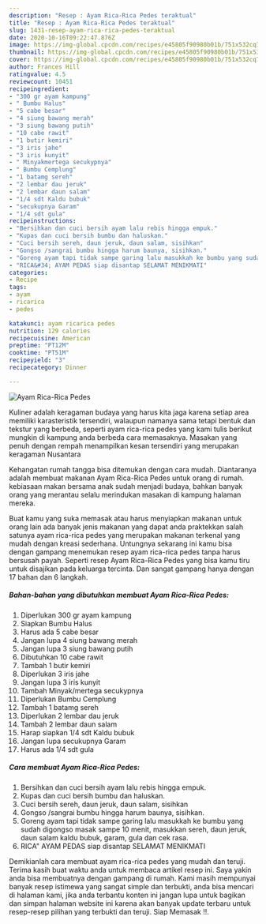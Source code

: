 ```yaml
---
description: "Resep : Ayam Rica-Rica Pedes teraktual"
title: "Resep : Ayam Rica-Rica Pedes teraktual"
slug: 1431-resep-ayam-rica-rica-pedes-teraktual
date: 2020-10-16T09:22:47.876Z
image: https://img-global.cpcdn.com/recipes/e45805f90980b01b/751x532cq70/ayam-rica-rica-pedes-foto-resep-utama.jpg
thumbnail: https://img-global.cpcdn.com/recipes/e45805f90980b01b/751x532cq70/ayam-rica-rica-pedes-foto-resep-utama.jpg
cover: https://img-global.cpcdn.com/recipes/e45805f90980b01b/751x532cq70/ayam-rica-rica-pedes-foto-resep-utama.jpg
author: Frances Hill
ratingvalue: 4.5
reviewcount: 10451
recipeingredient:
- "300 gr ayam kampung"
- " Bumbu Halus"
- "5 cabe besar"
- "4 siung bawang merah"
- "3 siung bawang putih"
- "10 cabe rawit"
- "1 butir kemiri"
- "3 iris jahe"
- "3 iris kunyit"
- " Minyakmertega secukypnya"
- " Bumbu Cemplung"
- "1 batamg sereh"
- "2 lembar dau jeruk"
- "2 lembar daun salam"
- "1/4 sdt Kaldu bubuk"
- "secukupnya Garam"
- "1/4 sdt gula"
recipeinstructions:
- "Bersihkan dan cuci bersih ayam lalu rebis hingga empuk."
- "Kupas dan cuci bersih bumbu dan haluskan."
- "Cuci bersih sereh, daun jeruk, daun salam, sisihkan"
- "Gongso /sangrai bumbu hingga harum baunya, sisihkan."
- "Goreng ayam tapi tidak sampe garing lalu masukkah ke bumbu yang sudah digongso masak sampe 10 menit, masukkan sereh, daun jeruk, daun salam kaldu bubuk, garam, gula dan cek rasa."
- "RICA&#34; AYAM PEDAS siap disantap SELAMAT MENIKMATI"
categories:
- Recipe
tags:
- ayam
- ricarica
- pedes

katakunci: ayam ricarica pedes 
nutrition: 129 calories
recipecuisine: American
preptime: "PT12M"
cooktime: "PT51M"
recipeyield: "3"
recipecategory: Dinner

---
```



![Ayam Rica-Rica Pedes](https://img-global.cpcdn.com/recipes/e45805f90980b01b/751x532cq70/ayam-rica-rica-pedes-foto-resep-utama.jpg)

Kuliner adalah keragaman budaya yang harus kita jaga karena setiap area memiliki karasteristik tersendiri, walaupun namanya sama tetapi bentuk dan tekstur yang berbeda, seperti ayam rica-rica pedes yang kami tulis berikut mungkin di kampung anda berbeda cara memasaknya. Masakan yang penuh dengan rempah menampilkan kesan tersendiri yang merupakan keragaman Nusantara



Kehangatan rumah tangga bisa ditemukan dengan cara mudah. Diantaranya adalah membuat makanan Ayam Rica-Rica Pedes untuk orang di rumah. kebiasaan makan bersama anak sudah menjadi budaya, bahkan banyak orang yang merantau selalu merindukan masakan di kampung halaman mereka.

Buat kamu yang suka memasak atau harus menyiapkan makanan untuk orang lain ada banyak jenis makanan yang dapat anda praktekkan salah satunya ayam rica-rica pedes yang merupakan makanan terkenal yang mudah dengan kreasi sederhana. Untungnya sekarang ini kamu bisa dengan gampang menemukan resep ayam rica-rica pedes tanpa harus bersusah payah.
Seperti resep Ayam Rica-Rica Pedes yang bisa kamu tiru untuk disajikan pada keluarga tercinta. Dan sangat gampang hanya dengan 17 bahan dan 6 langkah.


<!--inarticleads1-->

##### Bahan-bahan yang dibutuhkan membuat Ayam Rica-Rica Pedes:

1. Diperlukan 300 gr ayam kampung
1. Siapkan  Bumbu Halus
1. Harus ada 5 cabe besar
1. Jangan lupa 4 siung bawang merah
1. Jangan lupa 3 siung bawang putih
1. Dibutuhkan 10 cabe rawit
1. Tambah 1 butir kemiri
1. Diperlukan 3 iris jahe
1. Jangan lupa 3 iris kunyit
1. Tambah  Minyak/mertega secukypnya
1. Diperlukan  Bumbu Cemplung
1. Tambah 1 batamg sereh
1. Diperlukan 2 lembar dau jeruk
1. Tambah 2 lembar daun salam
1. Harap siapkan 1/4 sdt Kaldu bubuk
1. Jangan lupa secukupnya Garam
1. Harus ada 1/4 sdt gula




<!--inarticleads2-->

##### Cara membuat  Ayam Rica-Rica Pedes:

1. Bersihkan dan cuci bersih ayam lalu rebis hingga empuk.
1. Kupas dan cuci bersih bumbu dan haluskan.
1. Cuci bersih sereh, daun jeruk, daun salam, sisihkan
1. Gongso /sangrai bumbu hingga harum baunya, sisihkan.
1. Goreng ayam tapi tidak sampe garing lalu masukkah ke bumbu yang sudah digongso masak sampe 10 menit, masukkan sereh, daun jeruk, daun salam kaldu bubuk, garam, gula dan cek rasa.
1. RICA&#34; AYAM PEDAS siap disantap SELAMAT MENIKMATI




Demikianlah cara membuat ayam rica-rica pedes yang mudah dan teruji. Terima kasih buat waktu anda untuk membaca artikel resep ini. Saya yakin anda bisa membuatnya dengan gampang di rumah. Kami masih mempunyai banyak resep istimewa yang sangat simple dan terbukti, anda bisa mencari di halaman kami, jika anda terbantu konten ini jangan lupa untuk bagikan dan simpan halaman website ini karena akan banyak update terbaru untuk resep-resep pilihan yang terbukti dan teruji. Siap Memasak !!. 
